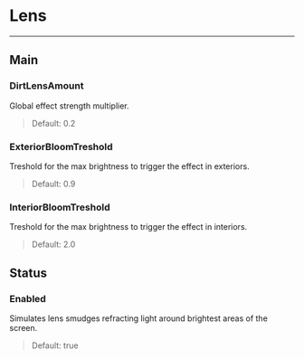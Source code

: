 # Lens

---

## Main

### DirtLensAmount

 Global effect strength multiplier.

>Default: 0.2

### ExteriorBloomTreshold

 Treshold for the max brightness to trigger the effect in exteriors.

>Default: 0.9

### InteriorBloomTreshold

 Treshold for the max brightness to trigger the effect in interiors.

>Default: 2.0

## Status

### Enabled

 Simulates lens smudges refracting light around brightest areas of the screen.

>Default: true
